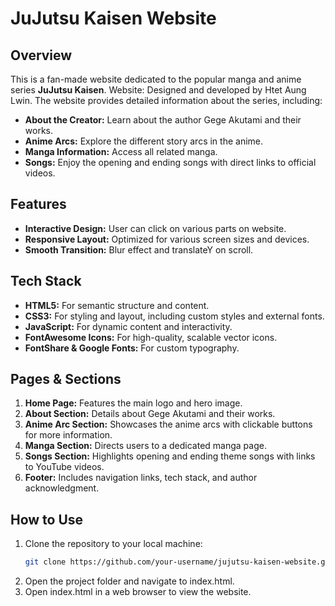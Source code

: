 # JuJutsu Kaisen Website

## Overview

This is a fan-made website dedicated to the popular manga and anime series **JuJutsu Kaisen**. Website: Designed and developed by Htet Aung Lwin. The website provides detailed information about the series, including:

- **About the Creator:** Learn about the author Gege Akutami and their works.
- **Anime Arcs:** Explore the different story arcs in the anime.
- **Manga Information:** Access all related manga.
- **Songs:** Enjoy the opening and ending songs with direct links to official videos.

## Features

- **Interactive Design:** User can click on various parts on website.
- **Responsive Layout:** Optimized for various screen sizes and devices.
- **Smooth Transition:** Blur effect and translateY on scroll.

## Tech Stack

- **HTML5:** For semantic structure and content.
- **CSS3:** For styling and layout, including custom styles and external fonts.
- **JavaScript:** For dynamic content and interactivity.
- **FontAwesome Icons:** For high-quality, scalable vector icons.
- **FontShare & Google Fonts:** For custom typography.

## Pages & Sections

1. **Home Page:** Features the main logo and hero image.
2. **About Section:** Details about Gege Akutami and their works.
3. **Anime Arc Section:** Showcases the anime arcs with clickable buttons for more information.
4. **Manga Section:** Directs users to a dedicated manga page.
5. **Songs Section:** Highlights opening and ending theme songs with links to YouTube videos.
6. **Footer:** Includes navigation links, tech stack, and author acknowledgment.

## How to Use

1. Clone the repository to your local machine:
   ```bash
   git clone https://github.com/your-username/jujutsu-kaisen-website.git
   ```
2. Open the project folder and navigate to index.html.
3. Open index.html in a web browser to view the website.
